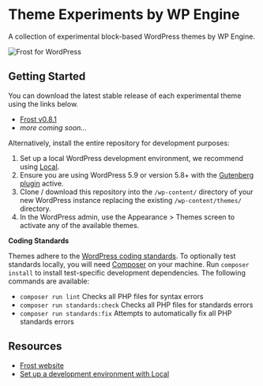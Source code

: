 # Theme Experiments by WP Engine

A collection of experimental block-based WordPress themes by WP Engine.

![Frost for WordPress](https://user-images.githubusercontent.com/4832319/147150948-25dfe270-e281-46ca-94af-f1dd94716760.jpg)

## Getting Started

You can download the latest stable release of each experimental theme using the links below.

- [Frost v0.8.1](https://github.com/wpengine/themes/releases/download/2022.01.10/frost-0.8.1.zip)
- *more coming soon...*

Alternatively, install the entire repository for development purposes:

1. Set up a local WordPress development environment, we recommend using [Local](https://localwp.com/).
2. Ensure you are using WordPress 5.9 or version 5.8+ with the [Gutenberg plugin](https://wordpress.org/plugins/gutenberg/) active.
3. Clone / download this repository into the `/wp-content/` directory of your new WordPress instance replacing the existing `/wp-content/themes/` directory.
4. In the WordPress admin, use the Appearance > Themes screen to activate any of the available themes.

**Coding Standards**

Themes adhere to the [WordPress coding standards](https://developer.wordpress.org/coding-standards/). To optionally test standards locally, you will need [Composer](https://getcomposer.org/) on your machine. Run `composer install` to install test-specific development dependencies. The following commands are available:

- `composer run lint` Checks all PHP files for syntax errors
- `composer run standards:check` Checks all PHP files for standards errors
- `composer run standards:fix` Attempts to automatically fix all PHP standards errors

## Resources

- [Frost website](https://frostwp.com/)
- [Set up a development environment with Local](https://localwp.com/)